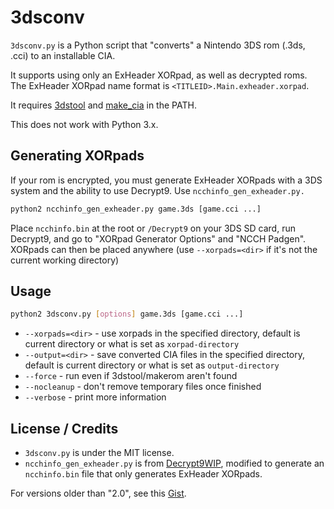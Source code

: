 # 3dsconv
`3dsconv.py` is a Python script that "converts" a Nintendo 3DS rom (.3ds, .cci) to an installable CIA.

It supports using only an ExHeader XORpad, as well as decrypted roms. The ExHeader XORpad name format is `<TITLEID>.Main.exheader.xorpad`.

It requires [3dstool](https://github.com/dnasdw/3dstool) and [make_cia](https://github.com/ihaveamac/ctr_toolkit) in the PATH.

This does not work with Python 3.x.

## Generating XORpads
If your rom is encrypted, you must generate ExHeader XORpads with a 3DS system and the ability to use Decrypt9. Use `ncchinfo_gen_exheader.py.`
```bash
python2 ncchinfo_gen_exheader.py game.3ds [game.cci ...]
```
Place `ncchinfo.bin` at the root or `/Decrypt9` on your 3DS SD card, run Decrypt9, and go to "XORpad Generator Options" and "NCCH Padgen". XORpads can then be placed anywhere (use `--xorpads=<dir>` if it's not the current working directory)

## Usage
```bash
python2 3dsconv.py [options] game.3ds [game.cci ...]
```
* `--xorpads=<dir>` - use xorpads in the specified directory, default is current directory or what is set as `xorpad-directory`
* `--output=<dir>` - save converted CIA files in the specified directory, default is current directory or what is set as `output-directory`
* `--force` - run even if 3dstool/makerom aren't found
* `--nocleanup` - don't remove temporary files once finished
* `--verbose` - print more information

## License / Credits
* `3dsconv.py` is under the MIT license.
* `ncchinfo_gen_exheader.py` is from [Decrypt9WIP](https://github.com/d0k3/Decrypt9WIP/blob/master/scripts/ncchinfo_gen.py), modified to generate an `ncchinfo.bin` file that only generates ExHeader XORpads.

For versions older than "2.0", see this [Gist](https://gist.github.com/ihaveamac/dfc01fa09483c275f72ad69cd7e8080f).